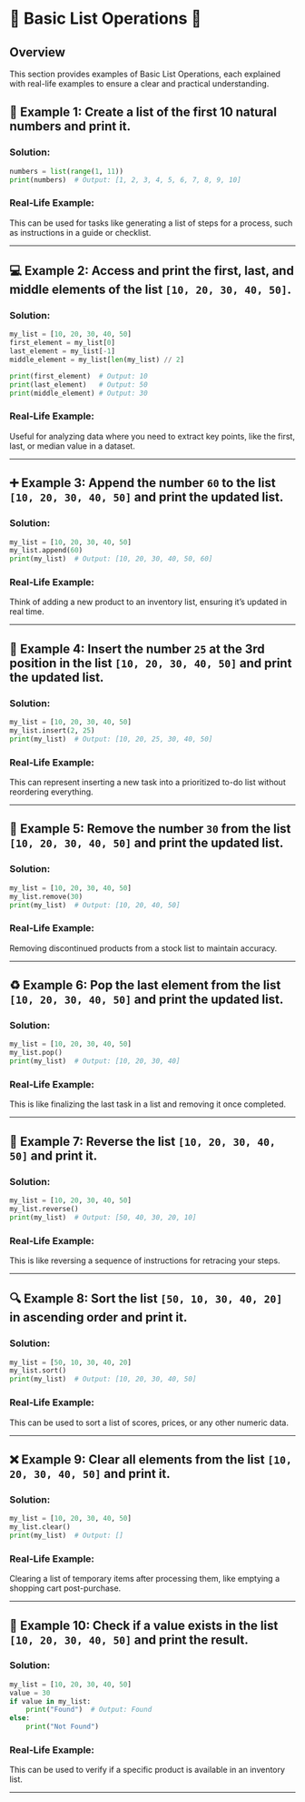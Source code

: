 # 🌟 Basic List Operations 🌟


## Overview 
This section provides examples of Basic List Operations, each explained with real-life examples to ensure a clear and practical understanding.

## 🔢 Example 1: Create a list of the first 10 natural numbers and print it.

### Solution:
```python
numbers = list(range(1, 11))
print(numbers)  # Output: [1, 2, 3, 4, 5, 6, 7, 8, 9, 10]
```

### Real-Life Example:
This can be used for tasks like generating a list of steps for a process, such as instructions in a guide or checklist.

---

## 💻 Example 2: Access and print the first, last, and middle elements of the list `[10, 20, 30, 40, 50]`.

### Solution:
```python
my_list = [10, 20, 30, 40, 50]
first_element = my_list[0]
last_element = my_list[-1]
middle_element = my_list[len(my_list) // 2]

print(first_element)  # Output: 10
print(last_element)   # Output: 50
print(middle_element) # Output: 30
```

### Real-Life Example:
Useful for analyzing data where you need to extract key points, like the first, last, or median value in a dataset.

---

## ➕ Example 3: Append the number `60` to the list `[10, 20, 30, 40, 50]` and print the updated list.

### Solution:
```python
my_list = [10, 20, 30, 40, 50]
my_list.append(60)
print(my_list)  # Output: [10, 20, 30, 40, 50, 60]
```

### Real-Life Example:
Think of adding a new product to an inventory list, ensuring it’s updated in real time.

---

## 🔗 Example 4: Insert the number `25` at the 3rd position in the list `[10, 20, 30, 40, 50]` and print the updated list.

### Solution:
```python
my_list = [10, 20, 30, 40, 50]
my_list.insert(2, 25)
print(my_list)  # Output: [10, 20, 25, 30, 40, 50]
```

### Real-Life Example:
This can represent inserting a new task into a prioritized to-do list without reordering everything.

---

## 🚿 Example 5: Remove the number `30` from the list `[10, 20, 30, 40, 50]` and print the updated list.

### Solution:
```python
my_list = [10, 20, 30, 40, 50]
my_list.remove(30)
print(my_list)  # Output: [10, 20, 40, 50]
```

### Real-Life Example:
Removing discontinued products from a stock list to maintain accuracy.

---

## ♻️ Example 6: Pop the last element from the list `[10, 20, 30, 40, 50]` and print the updated list.

### Solution:
```python
my_list = [10, 20, 30, 40, 50]
my_list.pop()
print(my_list)  # Output: [10, 20, 30, 40]
```

### Real-Life Example:
This is like finalizing the last task in a list and removing it once completed.

---

## 🔄 Example 7: Reverse the list `[10, 20, 30, 40, 50]` and print it.

### Solution:
```python
my_list = [10, 20, 30, 40, 50]
my_list.reverse()
print(my_list)  # Output: [50, 40, 30, 20, 10]
```

### Real-Life Example:
This is like reversing a sequence of instructions for retracing your steps.

---

## 🔍 Example 8: Sort the list `[50, 10, 30, 40, 20]` in ascending order and print it.

### Solution:
```python
my_list = [50, 10, 30, 40, 20]
my_list.sort()
print(my_list)  # Output: [10, 20, 30, 40, 50]
```

### Real-Life Example:
This can be used to sort a list of scores, prices, or any other numeric data.

---

## ❌ Example 9: Clear all elements from the list `[10, 20, 30, 40, 50]` and print it.

### Solution:
```python
my_list = [10, 20, 30, 40, 50]
my_list.clear()
print(my_list)  # Output: []
```

### Real-Life Example:
Clearing a list of temporary items after processing them, like emptying a shopping cart post-purchase.

---

## 🌟 Example 10: Check if a value exists in the list `[10, 20, 30, 40, 50]` and print the result.

### Solution:
```python
my_list = [10, 20, 30, 40, 50]
value = 30
if value in my_list:
    print("Found")  # Output: Found
else:
    print("Not Found")
```

### Real-Life Example:
This can be used to verify if a specific product is available in an inventory list.

---

